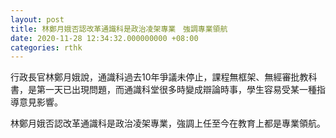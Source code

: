 ```yaml
---
layout: post
title: 林鄭月娥否認改革通識科是政治凌架專業　強調專業領航
date: 2020-11-28 12:34:32.000000000 +08:00
categories: rthk
---
```


行政長官林鄭月娥說，通識科過去10年爭議未停止，課程無框架、無經審批教科書，是第一天已出現問題，而通識科堂很多時變成辯論時事，學生容易受某一種指導意見影響。

林鄭月娥否認改革通識科是政治凌架專業，強調上任至今在教育上都是專業領航。
